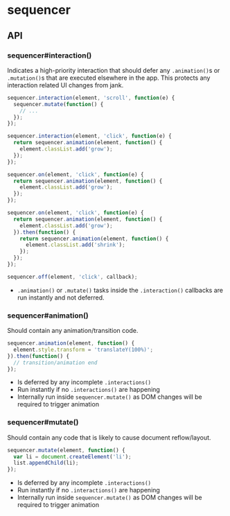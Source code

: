 # sequencer

## API

### sequencer#interaction()

Indicates a high-priority interaction that should defer any `.animation()`s or `.mutation()`s that are executed elsewhere in the app. This protects any interaction related UI changes from jank.

```js
sequencer.interaction(element, 'scroll', function(e) {
  sequencer.mutate(function() {
    // ...
  });
});
```

```js
sequencer.interaction(element, 'click', function(e) {
  return sequencer.animation(element, function() {
    element.classList.add('grow');
  });
});
```

```js
sequencer.on(element, 'click', function(e) {
  return sequencer.animation(element, function() {
    element.classList.add('grow');
  });
});
```

```js
sequencer.on(element, 'click', function(e) {
  return sequencer.animation(element, function() {
    element.classList.add('grow');
  }).then(function() {
    return sequencer.animation(element, function() {
      element.classList.add('shrink');
    });
  });
});
```

```js
sequencer.off(element, 'click', callback);
```

- `.animation()` or `.mutate()` tasks inside the `.interaction()` callbacks are run instantly and not deferred.

### sequencer#animation()

Should contain any animation/transition code.

```js
sequencer.animation(element, function() {
  element.style.transform = 'translateY(100%)';
}).then(function() {
  // transition/animation end
});
```

- Is deferred by any incomplete `.interactions()`
- Run instantly if no `.interactions()` are happening
- Internally run inside `sequencer.mutate()` as DOM changes will be required to trigger animation

### sequencer#mutate()

Should contain any code that is likely to cause document reflow/layout.

```js
sequencer.mutate(element, function() {
  var li = document.createElement('li');
  list.appendChild(li);
});
```

- Is deferred by any incomplete `.interactions()`
- Run instantly if no `.interactions()` are happening
- Internally run inside `sequencer.mutate()` as DOM changes will be required to trigger animation
